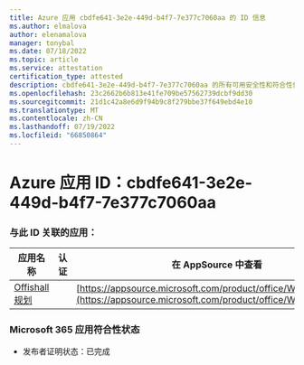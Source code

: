 ```yaml
---
title: Azure 应用 cbdfe641-3e2e-449d-b4f7-7e377c7060aa 的 ID 信息
ms.author: elmalova
author: elenamalova
manager: tonybal
ms.date: 07/18/2022
ms.topic: article
ms.service: attestation
certification_type: attested
description: cbdfe641-3e2e-449d-b4f7-7e377c7060aa 的所有可用安全性和符合性信息。
ms.openlocfilehash: 23c2662b6b813e41fe709be57562739dcbf9dd30
ms.sourcegitcommit: 21d1c42a8e6d9f94b9c8f279bbe37f649ebd4e10
ms.translationtype: MT
ms.contentlocale: zh-CN
ms.lasthandoff: 07/19/2022
ms.locfileid: "66850864"
---
```

# <a name="azure-app-id-cbdfe641-3e2e-449d-b4f7-7e377c7060aa"></a>Azure 应用 ID：cbdfe641-3e2e-449d-b4f7-7e377c7060aa


### <a name="apps-associated-with-this-id"></a>与此 ID 关联的应用：
| **应用名称** | **认证** | **在 AppSource 中查看** |
|--------------|---------------|-----------------------|
| [Offishall 规划](../forward/WA200004048.md) |  | [https://appsource.microsoft.com/product/office/WA200004048](https://appsource.microsoft.com/product/office/WA200004048) |

### <a name="microsoft-365-app-compliance-status"></a>Microsoft 365 应用符合性状态
- 发布者证明状态：已完成
